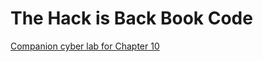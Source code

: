 # The Hack is Back Book Code

[Companion cyber lab for Chapter 10](https://medium.com/@noe.dustin/advanced-pentesting-lab-with-vmware-vyos-kali-and-metasploitable3-3d0c07419e49 "Build your lab!!!")